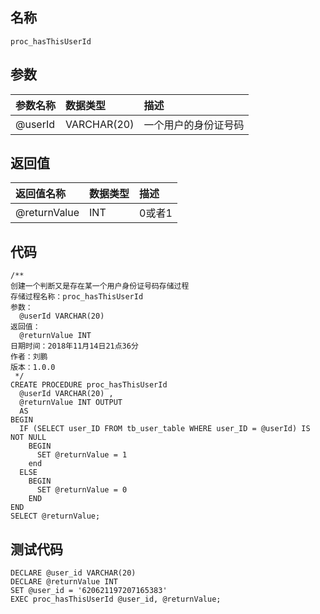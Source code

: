 ## 名称

```
proc_hasThisUserId
```

## 参数

| 参数名称 | 数据类型 | 描述 |
| :--- | :--- | :--- |
| @userId | VARCHAR\(20\) | 一个用户的身份证号码 |

## 返回值

| 返回值名称 | 数据类型 | 描述 |
| :--- | :--- | :--- |
| @returnValue | INT | 0或者1 |

## 代码

```
/**
创建一个判断又是存在某一个用户身份证号码存储过程
存储过程名称：proc_hasThisUserId
参数：
  @userId VARCHAR(20)
返回值：
  @returnValue INT
日期时间：2018年11月14日21点36分
作者：刘鹏
版本：1.0.0
 */
CREATE PROCEDURE proc_hasThisUserId
  @userId VARCHAR(20) ,
  @returnValue INT OUTPUT
  AS
BEGIN
  IF (SELECT user_ID FROM tb_user_table WHERE user_ID = @userId) IS NOT NULL
    BEGIN
      SET @returnValue = 1
    end
  ELSE
    BEGIN
      SET @returnValue = 0
    END
END
SELECT @returnValue;
```

## 测试代码

```
DECLARE @user_id VARCHAR(20)
DECLARE @returnValue INT
SET @user_id = '620621197207165383'
EXEC proc_hasThisUserId @user_id, @returnValue;
```



